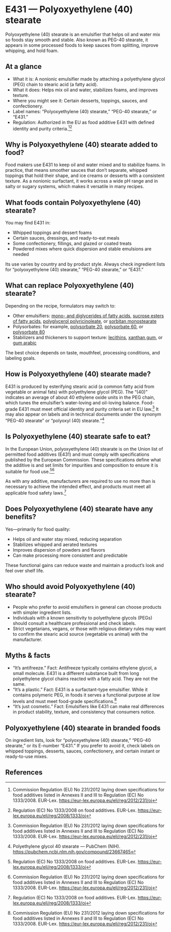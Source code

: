 # E431 — Polyoxyethylene (40) stearate

Polyoxyethylene (40) stearate is an emulsifier that helps oil and water mix so foods stay smooth and stable. Also known as PEG-40 stearate, it appears in some processed foods to keep sauces from splitting, improve whipping, and hold foam.

<!--more-->

## At a glance

- What it is: A nonionic emulsifier made by attaching a polyethylene glycol (PEG) chain to stearic acid (a fatty acid).
- What it does: Helps mix oil and water, stabilizes foams, and improves texture.
- Where you might see it: Certain desserts, toppings, sauces, and confectionery.
- Label names: “Polyoxyethylene (40) stearate,” “PEG-40 stearate,” or “E431.”
- Regulation: Authorized in the EU as food additive E431 with defined identity and purity criteria.[^1][^2]

## Why is Polyoxyethylene (40) stearate added to food?

Food makers use E431 to keep oil and water mixed and to stabilize foams. In practice, that means smoother sauces that don’t separate, whipped toppings that hold their shape, and ice creams or desserts with a consistent texture. As a nonionic surfactant, it works across a wide pH range and in salty or sugary systems, which makes it versatile in many recipes.

## What foods contain Polyoxyethylene (40) stearate?

You may find E431 in:
- Whipped toppings and dessert foams
- Certain sauces, dressings, and ready-to-eat meals
- Some confectionery, fillings, and glazed or coated treats
- Powdered mixes where quick dispersion and stable emulsions are needed

Its use varies by country and by product style. Always check ingredient lists for “polyoxyethylene (40) stearate,” “PEG-40 stearate,” or “E431.”

## What can replace Polyoxyethylene (40) stearate?

Depending on the recipe, formulators may switch to:
- Other emulsifiers: [mono- and diglycerides of fatty acids](/e471-mono-and-diglycerides-of-fatty-acids), [sucrose esters of fatty acids](/e473-sucrose-esters-of-fatty-acids), [polyglycerol polyricinoleate](/e476-polyglycerol-polyricinoleate), or [sorbitan monostearate](/e491-sorbitan-monostearate)
- Polysorbates: for example, [polysorbate 20](/e432-polyoxyethylene-sorbitan-monolaurate), [polysorbate 60](/e435-polyoxyethylene-sorbitan-monostearate), or [polysorbate 80](/e433-polyoxyethylene-sorbitan-monooleate)
- Stabilizers and thickeners to support texture: [lecithins](/e322-lecithins), [xanthan gum](/e415-xanthan-gum), or [gum arabic](/e414-acacia-gum)

The best choice depends on taste, mouthfeel, processing conditions, and labeling goals.

## How is Polyoxyethylene (40) stearate made?

E431 is produced by esterifying stearic acid (a common fatty acid from vegetable or animal fats) with polyethylene glycol (PEG). The “(40)” indicates an average of about 40 ethylene oxide units in the PEG chain, which tunes the emulsifier’s water-loving and oil-loving balance. Food-grade E431 must meet official identity and purity criteria set in EU law.[^1] It may also appear on labels and in technical documents under the synonym “PEG-40 stearate” or “polyoxyl (40) stearate.”[^3]

## Is Polyoxyethylene (40) stearate safe to eat?

In the European Union, polyoxyethylene (40) stearate is on the Union list of permitted food additives (E431) and must comply with specifications published by the European Commission. These specifications define what the additive is and set limits for impurities and composition to ensure it is suitable for food use.[^2][^1]

As with any additive, manufacturers are required to use no more than is necessary to achieve the intended effect, and products must meet all applicable food safety laws.[^2]

## Does Polyoxyethylene (40) stearate have any benefits?

Yes—primarily for food quality:
- Helps oil and water stay mixed, reducing separation
- Stabilizes whipped and aerated textures
- Improves dispersion of powders and flavors
- Can make processing more consistent and predictable

These functional gains can reduce waste and maintain a product’s look and feel over shelf life.

## Who should avoid Polyoxyethylene (40) stearate?

- People who prefer to avoid emulsifiers in general can choose products with simpler ingredient lists.
- Individuals with a known sensitivity to polyethylene glycols (PEGs) should consult a healthcare professional and check labels.
- Strict vegetarians, vegans, or those with religious dietary rules may want to confirm the stearic acid source (vegetable vs animal) with the manufacturer.

## Myths & facts

- “It’s antifreeze.” Fact: Antifreeze typically contains ethylene glycol, a small molecule. E431 is a different substance built from long polyethylene glycol chains reacted with a fatty acid. They are not the same.
- “It’s a plastic.” Fact: E431 is a surfactant-type emulsifier. While it contains polymeric PEG, in foods it serves a functional purpose at low levels and must meet food-grade specifications.[^1]
- “It’s just cosmetic.” Fact: Emulsifiers like E431 can make real differences in product stability, texture, and consistency that consumers notice.

## Polyoxyethylene (40) stearate in branded foods

On ingredient lists, look for “polyoxyethylene (40) stearate,” “PEG-40 stearate,” or its E-number “E431.” If you prefer to avoid it, check labels on whipped toppings, desserts, sauces, confectionery, and certain instant or ready-to-use mixes.

## References

[^1]: Commission Regulation (EU) No 231/2012 laying down specifications for food additives listed in Annexes II and III to Regulation (EC) No 1333/2008. EUR-Lex. https://eur-lex.europa.eu/eli/reg/2012/231/oj
[^2]: Regulation (EC) No 1333/2008 on food additives. EUR-Lex. https://eur-lex.europa.eu/eli/reg/2008/1333/oj
[^3]: Polyethylene glycol 40 stearate — PubChem (NIH). https://pubchem.ncbi.nlm.nih.gov/compound/23667465
